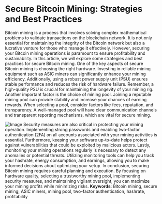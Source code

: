 # Secure Bitcoin Mining: Strategies and Best Practices
Bitcoin mining is a process that involves solving complex mathematical problems to validate transactions on the blockchain network. It is not only essential for maintaining the integrity of the Bitcoin network but also a lucrative venture for those who manage it effectively. However, securing your Bitcoin mining operations is paramount to ensure profitability and sustainability. In this article, we will explore some strategies and best practices for secure Bitcoin mining.
One of the key aspects of secure Bitcoin mining is choosing the right hardware. Investing in reliable mining equipment such as ASIC miners can significantly enhance your mining efficiency. Additionally, using a robust power supply unit (PSU) ensures stable performance and reduces the risk of hardware failure. Remember, a high-quality PSU is crucial for maintaining the longevity of your mining rig.
Another important factor is the choice of mining pool. Joining a reputable mining pool can provide stability and increase your chances of earning rewards. When selecting a pool, consider factors like fees, reputation, and transparency. A well-managed pool will have clear communication channels and transparent reporting mechanisms, which are vital for secure mining.

![Image](https://github.com/user-attachments/assets/d7419ec9-dc67-403f-bf28-8faea5f1f74f)
Security measures are also critical in protecting your mining operation. Implementing strong passwords and enabling two-factor authentication (2FA) on all accounts associated with your mining activities is essential. Furthermore, keeping your software up-to-date helps protect against vulnerabilities that could be exploited by malicious actors.
Lastly, monitoring your mining operations regularly is necessary to detect any anomalies or potential threats. Utilizing monitoring tools can help you track your hashrate, energy consumption, and earnings, allowing you to make informed decisions about optimizing your setup.
In conclusion, securing Bitcoin mining requires careful planning and execution. By focusing on hardware quality, selecting a trustworthy mining pool, implementing security measures, and maintaining vigilant oversight, you can maximize your mining profits while minimizing risks.
**Keywords**: Bitcoin mining, secure mining, ASIC miners, mining pool, two-factor authentication, hashrate, profitability
